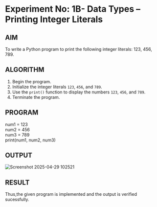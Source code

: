 # Experiment No: 1B- Data Types – Printing Integer Literals

## AIM  
To write a Python program to print the following integer literals: 123, 456, 789.

## ALGORITHM  
1. Begin the program.  
2. Initialize the integer literals `123`, `456`, and `789`.  
3. Use the `print()` function to display the numbers `123`, `456`, and `789`.  
4. Terminate the program.

## PROGRAM 

num1 = 123  <br />
num2 = 456  <br />
num3 = 789  <br />
print(num1, num2, num3)

## OUTPUT
![Screenshot 2025-04-29 102521](https://github.com/user-attachments/assets/7499e485-2c52-4f75-8134-b2710d1f960e)

## RESULT
Thus,the given program is implemented and the output is verified sucessfully.

